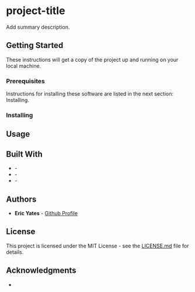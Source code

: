 # project-title

Add summary description.

## Getting Started

These instructions will get a copy of the project up and running on your local machine.

### Prerequisites

Instructions for installing these software are listed in the next section: Installing. 

### Installing



## Usage



## Built With

* []() - 
* []() - 
* []() - 


## Authors

* **Eric Yates** - [Github Profile](https://github.com/eric-yates)


## License

This project is licensed under the MIT License - see the [LICENSE.md](/LICENSE.md) file for details.


## Acknowledgments

* 
